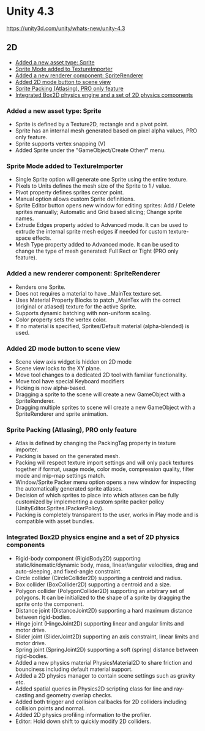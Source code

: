 # Unity 4.3

https://unity3d.com/unity/whats-new/unity-4.3

## 2D

- [Added a new asset type: Sprite](#added-a-new-asset-type-sprite)
- [Sprite Mode added to TextureImporter](#sprite-mode-added-to-textureimporter)
- [Added a new renderer component: SpriteRenderer](#added-a-new-renderer-component-spriterenderer)
- [Added 2D mode button to scene view](#added-2d-mode-button-to-scene-view)
- [Sprite Packing (Atlasing), PRO only feature](#sprite-packing-atlasing-pro-only-feature)
- [Integrated Box2D physics engine and a set of 2D physics components](#integrated-box2d-physics-engine-and-a-set-of-2d-physics-components)


### Added a new asset type: Sprite

*   Sprite is defined by a Texture2D, rectangle and a pivot point.
*   Sprite has an internal mesh generated based on pixel alpha values, PRO only feature.
*   Sprite supports vertex snapping (V)
*   Added Sprite under the "GameObject/Create Other/" menu.

### Sprite Mode added to TextureImporter

*   Single Sprite option will generate one Sprite using the entire texture.
*   Pixels to Units defines the mesh size of the Sprite to 1 / value.
*   Pivot property defines sprites center point.
*   Manual option allows custom Sprite definitions.
*   Sprite Editor button opens new window for editing sprites: Add / Delete sprites manually; Automatic and Grid based slicing; Change sprite names.
*   Extrude Edges property added to Advanced mode. It can be used to extrude the internal sprite mesh edges if needed for custom texture-space effects.
*   Mesh Type property added to Advanced mode. It can be used to change the type of mesh generated: Full Rect or Tight (PRO only feature).

### Added a new renderer component: SpriteRenderer

*   Renders one Sprite.
*   Does not requires a material to have \_MainTex texture set.
*   Uses Material Property Blocks to patch \_MainTex with the correct (original or atlased) texture for the active Sprite.
*   Supports dynamic batching with non-uniform scaling.
*   Color property sets the vertex color.
*   If no material is specified, Sprites/Default material (alpha-blended) is used.

### Added 2D mode button to scene view

*   Scene view axis widget is hidden on 2D mode
*   Scene view locks to the XY plane.
*   Move tool changes to a dedicated 2D tool with familiar functionality.
*   Move tool have special Keyboard modifiers
*   Picking is now alpha-based.
*   Dragging a sprite to the scene will create a new GameObject with a SpriteRenderer.
*   Dragging multiple sprites to scene will create a new GameObject with a SpriteRenderer and sprite animation.

### Sprite Packing (Atlasing), PRO only feature

*   Atlas is defined by changing the PackingTag property in texture importer.
*   Packing is based on the generated mesh.
*   Packing will respect texture import settings and will only pack textures together if format, usage mode, color mode, compression quality, filter mode and mip-map settings match.
*   Window/Sprite Packer menu option opens a new window for inspecting the automatically generated sprite atlases.
*   Decision of which sprites to place into which atlases can be fully customized by implementing a custom sprite packer policy (UnityEditor.Sprites.IPackerPolicy).
*   Packing is completely transparent to the user, works in Play mode and is compatible with asset bundles.

### Integrated Box2D physics engine and a set of 2D physics components

*   Rigid-body component (RigidBody2D) supporting static/kinematic/dynamic body, mass, linear/angular velocities, drag and auto-sleeping, and fixed-angle constraint.
*   Circle collider (CircleCollider2D) supporting a centroid and radius.
*   Box collider (BoxCollider2D) supporting a centroid and a size.
*   Polygon collider (PolygonCollider2D) supporting an arbitrary set of polygons. It can be initialized to the shape of a sprite by dragging the sprite onto the component.
*   Distance joint (DistanceJoint2D) supporting a hard maximum distance between rigid-bodies.
*   Hinge joint (HingeJoint2D) supporting linear and angular limits and motor drive.
*   Slider joint (SliderJoint2D) supporting an axis constraint, linear limits and motor drive.
*   Spring joint (SpringJoint2D) supporting a soft (spring) distance between rigid-bodies.
*   Added a new physics material PhysicsMaterial2D to share friction and bounciness including default material support.
*   Added a 2D physics manager to contain scene settings such as gravity etc.
*   Added spatial queries in Physics2D scripting class for line and ray-casting and geometry overlap checks.
*   Added both trigger and collision callbacks for 2D colliders including collision points and normal.
*   Added 2D physics profiling information to the profiler.
*   Editor: Hold down shift to quickly modify 2D colliders.